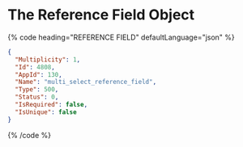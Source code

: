 # The Reference Field Object

{% code heading="REFERENCE FIELD" defaultLanguage="json" %}

```json
{
  "Multiplicity": 1,
  "Id": 4808,
  "AppId": 130,
  "Name": "multi_select_reference_field",
  "Type": 500,
  "Status": 0,
  "IsRequired": false,
  "IsUnique": false
}
```

{% /code %}
